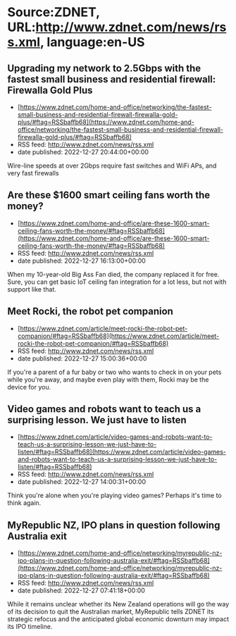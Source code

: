 # Source:ZDNET, URL:http://www.zdnet.com/news/rss.xml, language:en-US

## Upgrading my network to 2.5Gbps with the fastest small business and residential firewall: Firewalla Gold Plus
 - [https://www.zdnet.com/home-and-office/networking/the-fastest-small-business-and-residential-firewall-firewalla-gold-plus/#ftag=RSSbaffb68](https://www.zdnet.com/home-and-office/networking/the-fastest-small-business-and-residential-firewall-firewalla-gold-plus/#ftag=RSSbaffb68)
 - RSS feed: http://www.zdnet.com/news/rss.xml
 - date published: 2022-12-27 20:44:00+00:00

Wire-line speeds at over 2Gbps require fast switches and WiFi APs, and very fast firewalls

## Are these $1600 smart ceiling fans worth the money?
 - [https://www.zdnet.com/home-and-office/are-these-1600-smart-ceiling-fans-worth-the-money/#ftag=RSSbaffb68](https://www.zdnet.com/home-and-office/are-these-1600-smart-ceiling-fans-worth-the-money/#ftag=RSSbaffb68)
 - RSS feed: http://www.zdnet.com/news/rss.xml
 - date published: 2022-12-27 16:13:00+00:00

When my 10-year-old Big Ass Fan died, the company replaced it for free. Sure, you can get basic IoT ceiling fan integration for a lot less, but not with support like that.

## Meet Rocki, the robot pet companion
 - [https://www.zdnet.com/article/meet-rocki-the-robot-pet-companion/#ftag=RSSbaffb68](https://www.zdnet.com/article/meet-rocki-the-robot-pet-companion/#ftag=RSSbaffb68)
 - RSS feed: http://www.zdnet.com/news/rss.xml
 - date published: 2022-12-27 15:00:36+00:00

If you're a parent of a fur baby or two who wants to check in on your pets while you're away, and maybe even play with them, Rocki may be the device for you.

## Video games and robots want to teach us a surprising lesson. We just have to listen
 - [https://www.zdnet.com/article/video-games-and-robots-want-to-teach-us-a-surprising-lesson-we-just-have-to-listen/#ftag=RSSbaffb68](https://www.zdnet.com/article/video-games-and-robots-want-to-teach-us-a-surprising-lesson-we-just-have-to-listen/#ftag=RSSbaffb68)
 - RSS feed: http://www.zdnet.com/news/rss.xml
 - date published: 2022-12-27 14:00:31+00:00

Think you're alone when you're playing video games? Perhaps it's time to think again.

## MyRepublic NZ, IPO plans in question following Australia exit
 - [https://www.zdnet.com/home-and-office/networking/myrepublic-nz-ipo-plans-in-question-following-australia-exit/#ftag=RSSbaffb68](https://www.zdnet.com/home-and-office/networking/myrepublic-nz-ipo-plans-in-question-following-australia-exit/#ftag=RSSbaffb68)
 - RSS feed: http://www.zdnet.com/news/rss.xml
 - date published: 2022-12-27 07:41:18+00:00

While it remains unclear whether its New Zealand operations will go the way of its decision to quit the Australian market, MyRepublic tells ZDNET its strategic refocus and the anticipated global economic downturn may impact its IPO timeline.

